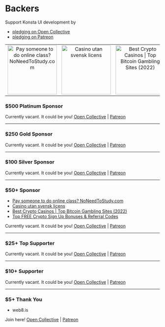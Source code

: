 # Backers

Support Konsta UI development by

- [pledging on Open Collective](https://opencollective.com/konstaui)
- [pledging on Patreon](https://patreon.com/konstaui)

<!-- SPONSORS_TABLE_WRAP -->
<table>
  <tr>
    <td align="center" valign="middle">
      <a href="https://www.noneedtostudy.com/take-my-online-class/" target="_blank">
        <img src="https://konstaui.com/images/sponsors/noneedtostudy.png" alt="Pay someone to do online class? NoNeedToStudy.com" width="160">
      </a>
    </td>
    <td align="center" valign="middle">
      <a href="https://www.casinoutanlicens.io/" target="_blank">
        <img src="https://konstaui.com/images/sponsors/casinoutanlicens.png" alt="Casino utan svensk licens" width="160">
      </a>
    </td>
    <td align="center" valign="middle">
      <a href="https://casinoscrypto.com" target="_blank">
        <img src="https://konstaui.com/images/sponsors/casinoscrypto.png" alt="Best Crypto Casinos | Top Bitcoin Gambling Sites (2022)" width="160">
      </a>
    </td>
    <td align="center" valign="middle">
      <a href="https://cryptocurrencycodes.com" target="_blank">
        <img src="https://konstaui.com/images/sponsors/cryptocurrencycodes.png" alt="Top FREE Crypto Sign Up Bonuses & Referral Codes" width="160">
      </a>
    </td>
    <td align="center" valign="middle"></td>
    <td align="center" valign="middle"></td>
    <td align="center" valign="middle"></td>
    <td align="center" valign="middle"></td>
  </tr>
</table>
<!-- SPONSORS_TABLE_WRAP -->

### \$500 Platinum Sponsor

Currently vacant. It could be you! [Open Collective](https://opencollective.com/konstaui/contribute/platinum-sponsor-39875/checkout) | [Patreon](https://www.patreon.com/join/konstaui/checkout?rid=8541093)

---

### \$250 Gold Sponsor

Currently vacant. It could be you! [Open Collective](https://opencollective.com/konstaui/contribute/gold-sponsor-39874/checkout) | [Patreon](https://www.patreon.com/join/konstaui/checkout?rid=8541089)

---

### \$100 Silver Sponsor

<!-- SILVER_SPONSOR -->

<!-- SILVER_SPONSOR -->

Currently vacant. It could be you! [Open Collective](https://opencollective.com/konstaui/contribute/silver-sponsor-39873/checkout) | [Patreon](https://www.patreon.com/join/konstaui/checkout?rid=8541084)

---

### \$50+ Sponsor

<!-- SPONSOR -->
- [Pay someone to do online class? NoNeedToStudy.com](https://www.noneedtostudy.com/take-my-online-class/)
- [Casino utan svensk licens](https://www.casinoutanlicens.io/)
- [Best Crypto Casinos | Top Bitcoin Gambling Sites (2022)](https://casinoscrypto.com)
- [Top FREE Crypto Sign Up Bonuses & Referral Codes](https://cryptocurrencycodes.com)
<!-- SPONSOR -->

Currently vacant. It could be you! [Open Collective](https://opencollective.com/konstaui/contribute/sponsor-39876/checkout) | [Patreon](https://www.patreon.com/join/konstaui/checkout?rid=8541082)

---

### \$25+ Top Supporter

<!-- TOP_SUPPORTER -->

<!-- TOP_SUPPORTER -->

Currently vacant. It could be you! [Open Collective](https://opencollective.com/konstaui/contribute/top-supporter-39877/checkout) | [Patreon](https://www.patreon.com/join/konstaui/checkout?rid=8541076)

---

### \$10+ Supporter

Currently vacant. It could be you! [Open Collective](https://opencollective.com/konstaui/contribute/supporter-39664/checkout) | [Patreon](https://www.patreon.com/join/konstaui/checkout?rid=8541071)

---

### \$5+ Thank You

- web8.is

Join here! [Open Collective](https://opencollective.com/konstaui/contribute/thank-you-39663/checkout) | [Patreon](https://www.patreon.com/join/konstaui/checkout?rid=8541069)
